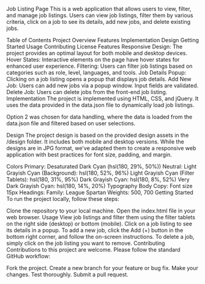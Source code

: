Job Listing Page
This is a web application that allows users to view, filter, and manage job listings. Users can view job listings, filter them by various criteria, click on a job to see its details, add new jobs, and delete existing jobs.

Table of Contents
Project Overview
Features
Implementation
Design
Getting Started
Usage
Contributing
License
Features
Responsive Design: The project provides an optimal layout for both mobile and desktop devices.
Hover States: Interactive elements on the page have hover states for enhanced user experience.
Filtering: Users can filter job listings based on categories such as role, level, languages, and tools.
Job Details Popup: Clicking on a job listing opens a popup that displays job details.
Add New Job: Users can add new jobs via a popup window. Input fields are validated.
Delete Job: Users can delete jobs from the front-end job listing.
Implementation
The project is implemented using HTML, CSS, and jQuery. It uses the data provided in the data.json file to dynamically load job listings.

Option 2 was chosen for data handling, where the data is loaded from the data.json file and filtered based on user selections.

Design
The project design is based on the provided design assets in the /design folder. It includes both mobile and desktop versions. While the designs are in JPG format, we've adapted them to create a responsive web application with best practices for font size, padding, and margin.

Colors
Primary: Desaturated Dark Cyan (hsl(180, 29%, 50%))
Neutral:
Light Grayish Cyan (Background): hsl(180, 52%, 96%)
Light Grayish Cyan (Filter Tablets): hsl(180, 31%, 95%)
Dark Grayish Cyan: hsl(180, 8%, 52%)
Very Dark Grayish Cyan: hsl(180, 14%, 20%)
Typography
Body Copy: Font size 15px
Headings:
Family: League Spartan
Weights: 500, 700
Getting Started
To run the project locally, follow these steps:

Clone the repository to your local machine.
Open the index.html file in your web browser.
Usage
View job listings and filter them using the filter tablets on the right side (desktop) or bottom (mobile).
Click on a job listing to see its details in a popup.
To add a new job, click the Add (+) button in the bottom right corner, and follow the on-screen instructions.
To delete a job, simply click on the job listing you want to remove.
Contributing
Contributions to this project are welcome. Please follow the standard GitHub workflow:

Fork the project.
Create a new branch for your feature or bug fix.
Make your changes.
Test thoroughly.
Submit a pull request.

